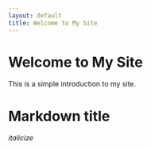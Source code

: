 ```yaml
---
layout: default
title: Welcome to My Site
---
```

<h1>Welcome to My Site</h1>
<p>This is a simple introduction to my site.</p>

# Markdown title
*italicize*
